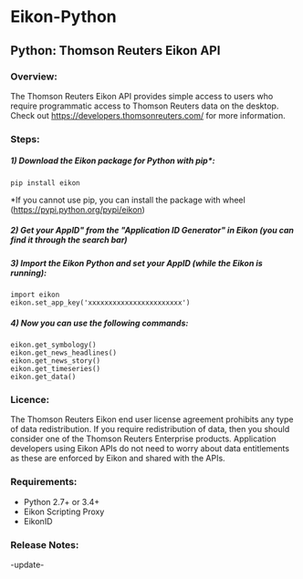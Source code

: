 # Eikon-Python
## Python: Thomson Reuters Eikon API


### Overview:
The Thomson Reuters Eikon API provides simple access to users who require programmatic access to Thomson Reuters data on the desktop.   Check out https://developers.thomsonreuters.com/ for more information.

### Steps:

##### 1) Download the Eikon package for Python with pip*:
```
pip install eikon
```
*If you cannot use pip, you can install the package with wheel (https://pypi.python.org/pypi/eikon)


##### 2) Get your AppID" from the "Application ID Generator" in Eikon (you can find it through the search bar)


##### 3) Import the Eikon Python and set your AppID (while the Eikon is running):
```
import eikon
eikon.set_app_key('xxxxxxxxxxxxxxxxxxxxxxx')
```


##### 4) Now you can use the following commands:
```
eikon.get_symbology()
eikon.get_news_headlines()
eikon.get_news_story()
eikon.get_timeseries()
eikon.get_data()
```

### Licence:
The Thomson Reuters Eikon end user license agreement prohibits any type of data redistribution. If you require redistribution of data, then you should consider one of the Thomson Reuters Enterprise products. Application developers using Eikon APIs do not need to worry about data entitlements as these are enforced by Eikon and shared with the APIs. 


### Requirements:
- Python 2.7+ or 3.4+
- Eikon Scripting Proxy
- EikonID



### Release Notes:
-update-

